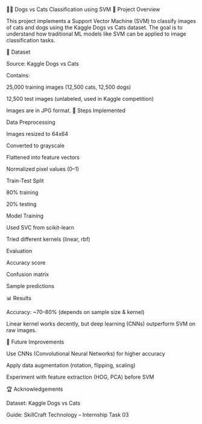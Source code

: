 🐶🐱 Dogs vs Cats Classification using SVM
📌 Project Overview

This project implements a Support Vector Machine (SVM) to classify images of cats and dogs using the Kaggle Dogs vs Cats dataset.
The goal is to understand how traditional ML models like SVM can be applied to image classification tasks.

📂 Dataset

Source: Kaggle Dogs vs Cats

Contains:

25,000 training images (12,500 cats, 12,500 dogs)

12,500 test images (unlabeled, used in Kaggle competition)

Images are in JPG format.
🚀 Steps Implemented

Data Preprocessing

Images resized to 64x64

Converted to grayscale

Flattened into feature vectors

Normalized pixel values (0–1)

Train-Test Split

80% training

20% testing

Model Training

Used SVC from scikit-learn

Tried different kernels (linear, rbf)

Evaluation

Accuracy score

Confusion matrix

Sample predictions

📊 Results

Accuracy: ~70–80% (depends on sample size & kernel)

Linear kernel works decently, but deep learning (CNNs) outperform SVM on raw images.

📌 Future Improvements

Use CNNs (Convolutional Neural Networks) for higher accuracy

Apply data augmentation (rotation, flipping, scaling)

Experiment with feature extraction (HOG, PCA) before SVM

🏆 Acknowledgements

Dataset: Kaggle Dogs vs Cats

Guide: SkillCraft Technology – Internship Task 03
